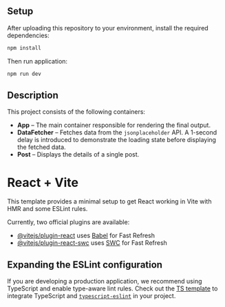 ## Setup

After uploading this repository to your environment, install the required dependencies:

```sh
npm install
```

Then run application:
```sh
npm run dev
```
## Description

This project consists of the following containers:

- **App** – The main container responsible for rendering the final output.  
- **DataFetcher** – Fetches data from the `jsonplaceholder` API. A 1-second delay is introduced to demonstrate the loading state before displaying the fetched data.  
- **Post** – Displays the details of a single post.  

# React + Vite

This template provides a minimal setup to get React working in Vite with HMR and some ESLint rules.

Currently, two official plugins are available:

- [@vitejs/plugin-react](https://github.com/vitejs/vite-plugin-react/blob/main/packages/plugin-react/README.md) uses [Babel](https://babeljs.io/) for Fast Refresh
- [@vitejs/plugin-react-swc](https://github.com/vitejs/vite-plugin-react-swc) uses [SWC](https://swc.rs/) for Fast Refresh



## Expanding the ESLint configuration

If you are developing a production application, we recommend using TypeScript and enable type-aware lint rules. Check out the [TS template](https://github.com/vitejs/vite/tree/main/packages/create-vite/template-react-ts) to integrate TypeScript and [`typescript-eslint`](https://typescript-eslint.io) in your project.
